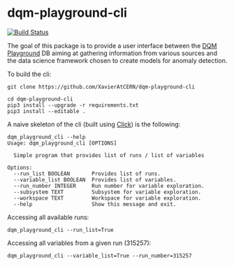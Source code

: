# dqm-playground-cli

[![Build Status](https://app.travis-ci.com/XavierAtCERN/dqm-playground-cli.svg?branch=main)](https://app.travis-ci.com/XavierAtCERN/dqm-playground-cli)

The goal of this package is to provide a user interface between the [DQM Playground](https://github.com/CMSTrackerDPG/MLplayground) DB aiming at gathering information from various sources and the data science framework chosen to create models for anomaly detection.

To build the cli:
```
git clone https://github.com/XavierAtCERN/dqm-playground-cli

cd dqm-playground-cli
pip3 install --upgrade -r requirements.txt
pip3 install --editable .
```

A naive skeleton of the cli (built using [Click](https://click.palletsprojects.com/en/8.0.x/)) is the following:
```
dqm_playground_cli --help
Usage: dqm_playground_cli [OPTIONS]

  Simple program that provides list of runs / list of variables

Options:
  --run_list BOOLEAN       Provides list of runs.
  --variable_list BOOLEAN  Provides list of variables.
  --run_number INTEGER     Run number for variable exploration.
  --subsystem TEXT         Subsystem for variable exploration.
  --workspace TEXT         Workspace for variable exploration.
  --help                   Show this message and exit.
```

Accessing all available runs:
```
dqm_playground_cli --run_list=True
```

Accessing all variables from a given run (315257):
```
dqm_playground_cli --variable_list=True --run_number=315257
```
